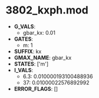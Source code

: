 # 3802_kxph.mod

- **G_VALS**:
  - gbar_kx: 0.01
- **GATES**:
  - m: 1
- **SUFFIX**: kx
- **GMAX_NAME**: gbar_kx
- **STATES**: ['m']
- **I_VALS**:
  - 6.3: 0.010000193100488936
  - 37: 0.01000022576892992
- **ERROR_FLAGS**: []
